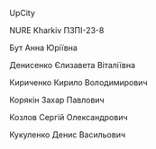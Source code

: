 UpCity

NURE Kharkiv ПЗПІ-23-8 

Бут Анна Юріївна

Денисенко Єлизавета Віталіївна

Кириченко Кирило Володимирович

Корякін Захар Павлович

Козлов Сергій Олександрович

Кукуленко Денис Васильович
